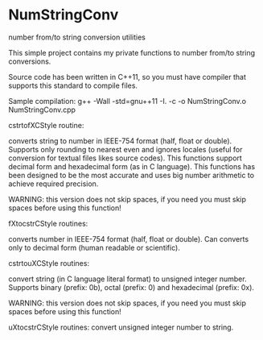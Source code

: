 NumStringConv
=============

number from/to string conversion utilities

This simple project contains my private functions to number from/to string conversions.

Source code has been written in C++11, so you must have compiler that supports this standard to compile files.

Sample compilation:
g++ -Wall -std=gnu++11 -I. -c -o NumStringConv.o NumStringConv.cpp

cstrtofXCStyle routine:

  converts string to number in IEEE-754 format (half, float or double). Supports only rounding to nearest even and
  ignores locales (useful for conversion for textual files likes source codes).
  This functions support decimal form and hexadecimal form (as in C language).
  This functions has been designed to be the most accurate and uses big number arithmetic to achieve required precision.
  
  WARNING: this version does not skip spaces, if you need you must skip spaces before using this function!
  
fXtocstrCStyle routines:

  converts number in IEEE-754 format (half, float or double). Can converts only to decimal form (human readable or scientific).

cstrtouXCStyle routines:

  convert string (in C language literal format) to unsigned integer number. Supports binary (prefix: 0b), octal (prefix: 0)
  and hexadecimal (prefix: 0x).
  
  WARNING: this version does not skip spaces, if you need you must skip spaces before using this function!

uXtocstrCStyle routines:
  convert unsigned integer number to string.
